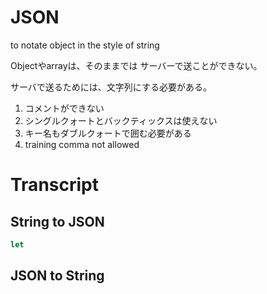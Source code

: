 # JSON

to notate object in the style of string

Objectやarrayは、そのままでは サーバーで送ことができない。

サーバで送るためには、文字列にする必要がある。

1. コメントができない
2. シングルクォートとバックティックスは使えない
3. キー名もダブルクォートで囲む必要がある
4. training comma not allowed

# Transcript

## String to JSON

```jsx
let 
```

## JSON to String